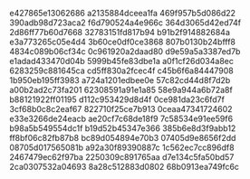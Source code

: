 e427865e13062686
a2135884dceea1fa
469f957b5d086d22
390adb98d723aca2
f6d790524a4e966c
364d3065d42ed74f
2d86ff77b60d7668
32783151fd817b94
b91b2f914882684a
e3a773265c05e4d4
3b60ce0df0ce3868
807b0130b24bfff8
4834c089b06cf34c
0c961920a2daad80
d9e59a5a3387ed7b
e1adad433470d04b
5999b45fe83dbe1a
a0f1cf26d034a8ec
6283259c881645ca
cd5ff830a2fcec4f
c45b6f6a84447908
1b950eb195ff3983
a724a1201edbee0e
57c82cd44d8f7d2b
a00b2ad2c73fa201
62308591a91e1a85
58e9a944a6b72a8f
b88121922ff01195
d112c953429d8d4f
0ce981da23c6fd7f
3cf68b0c8c2eaf67
822710f25ce7b913
0ceaa47341724602
e33e3266de24eacb
ae20cf7c68de18f9
7c58534e91ee59f6
b98a5b549554dc1f
b19d52b45347e366
385b6e8d3f9abb12
ff8bf06c82fb87b8
bc89d054894e70b3
07405d9e8656f2dd
08705d017565081b
a92a30f89390887c
1c562ec7cc896df8
2467479ec62f97ba
2250309c891765aa
d7e134c5fa50bd57
2ca0307532a04693
8a28c512883d0802
68b0913ea749fc6c

